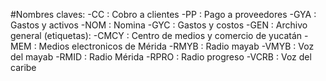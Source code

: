 #Nombres claves:
-CC : Cobro a clientes
-PP : Pago a proveedores
-GYA : Gastos y activos
-NOM : Nomina
-GYC : Gastos y costos
-GEN : Archivo general
  (etiquetas):
-CMCY : Centro de medios y comercio de yucatán
-MEM : Medios electronicos de Mérida
-RMYB : Radio mayab
-VMYB : Voz del mayab
-RMID : Radio Mérida
-RPRO : Radio progreso
-VCRB : Voz del caribe
